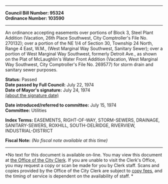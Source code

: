 * * * * *  
  
**Council Bill Number: [](#h0)[](#h2)95324**   
**Ordinance Number: 103590**  
  
* * * * *  
  
An ordinance accepting easements over portions of Block 3, Steel Plant Addition (Vacation, 26th Place Southwest, City Comptroller's File No. 270132); over a portion of the NE 1/4 of Section 30, Township 24 North, Range 4 East, W.M., (West Marginal Way Southwest, Sanitary Sewer); over a portion of West Marginal Way Southwest, formerly Detroit Ave., as shown on the Plat of McLaughlin's Water Front Addition (Vacation, West Marginal Way Southwest, City Comptroller's File No. 269577) for storm drain and sanitary sewer purposes.  
  
**Status:** Passed   
**Date passed by Full Council:** July 22, 1974   
**Date of Mayor's signature:** July 24, 1974   
[(about the signature date)](/~public/approvaldate.htm)   
  
  
**Date introduced/referred to committee:** July 15, 1974   
**Committee:** Utilities   
  
**Index Terms:** EASEMENTS, RIGHT-OF-WAY, STORM-SEWERS, DRAINAGE, SANITARY-SEWERS, ROXHILL, SOUTH-DELRIDGE, RIVERVIEW, INDUSTRIAL-DISTRICT  
  
**Fiscal Note:** *(No fiscal note available at this time)*  
  
* * * * *  
  
*No text for this document is available on-line. You may view this document at [the Office of the City Clerk](http://www.seattle.gov/leg/clerk/contactUs.htm). If you are unable to visit the Clerk's Office, you may request a copy or scan be made for you by Clerk staff. Scans and copies provided by the Office of the City Clerk are subject to [copy fees](http://clerk.seattle.gov/~public/clerkfees.htm), and the timing of service is dependent on the availability of staff. *  
  
  
